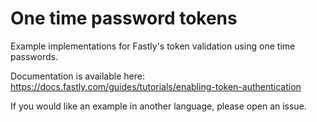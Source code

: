 One time password tokens
===============

Example implementations for Fastly's token validation using one time passwords.

Documentation is available here: https://docs.fastly.com/guides/tutorials/enabling-token-authentication

If you would like an example in another language, please open an issue.
